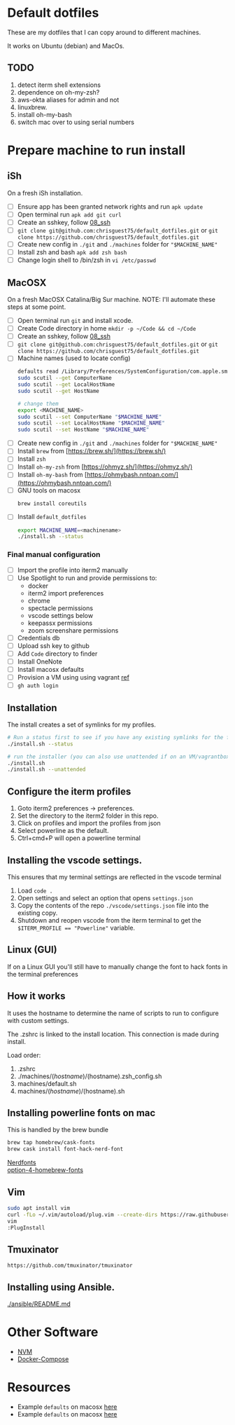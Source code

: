 # Default dotfiles
These are my dotfiles that I can copy around to different machines.

It works on Ubuntu (debian) and MacOs.  
## TODO
1. detect iterm shell extensions
1. dependence on oh-my-zsh?
1. aws-okta aliases for admin and not
1. linuxbrew.
1. install oh-my-bash
1. switch mac over to using serial numbers


# Prepare machine to run install

## iSh
On a fresh iSh installation.

- [ ] Ensure app has been granted network rights and run `apk update` 
- [ ] Open terminal run `apk add git curl`  
- [ ] Create an sshkey, follow [08_ssh](https://github.com/chrisguest75/sysadmin_examples/blob/master/08_ssh/README.md)
- [ ] `git clone git@github.com:chrisguest75/default_dotfiles.git` or `git clone https://github.com/chrisguest75/default_dotfiles.git`  
- [ ] Create new config in `./git` and `./machines` folder for `"$MACHINE_NAME"`
- [ ] Install zsh and bash `apk add zsh bash`  
- [ ] Change login shell to /bin/zsh in `vi /etc/passwd`

## MacOSX
On a fresh MacOSX Catalina/Big Sur machine.
NOTE: I'll automate these steps at some point.  

- [ ] Open terminal run `git` and install xcode.  
- [ ] Create Code directory in home `mkdir -p ~/Code && cd ~/Code`  
- [ ] Create an sshkey, follow [08_ssh](https://github.com/chrisguest75/sysadmin_examples/blob/master/08_ssh/README.md)
- [ ] `git clone git@github.com:chrisguest75/default_dotfiles.git` or `git clone https://github.com/chrisguest75/default_dotfiles.git`  
- [ ] Machine names (used to locate config)
    ```sh
    defaults read /Library/Preferences/SystemConfiguration/com.apple.smb.server NetBIOSName
	sudo scutil --get ComputerName 
    sudo scutil --get LocalHostName
    sudo scutil --get HostName 

    # change them
    export <MACHINE_NAME>
	sudo scutil --set ComputerName "$MACHINE_NAME"
    sudo scutil --set LocalHostName "$MACHINE_NAME"
    sudo scutil --set HostName "$MACHINE_NAME"
    ```
- [ ] Create new config in `./git` and `./machines` folder for `"$MACHINE_NAME"`
- [ ] Install `brew` from [https://brew.sh/](https://brew.sh/)  
- [ ] Install `zsh`  
- [ ] Install `oh-my-zsh` from [https://ohmyz.sh/](https://ohmyz.sh/)
- [ ] Install `oh-my-bash` from [https://ohmybash.nntoan.com/](https://ohmybash.nntoan.com/)  
- [ ] GNU tools on macosx
    ```sh
    brew install coreutils
    ```
- [ ] Install `default_dotfiles` 
    ```sh
    export MACHINE_NAME=<machinename>
    ./install.sh --status
    ```
### Final manual configuration
- [ ] Import the profile into iterm2 manually
- [ ] Use Spotlight to run and provide permissions to: 
    * docker
    * iterm2 import preferences
    * chrome 
    * spectacle permissions
    * vscode settings below
    * keepassx permissions
    * zoom screenshare permissions
- [ ] Credentials db
- [ ] Upload ssh key to github
- [ ] Add `Code` directory to finder
- [ ] Install OneNote 
- [ ] Install macosx defaults 
- [ ] Provision a VM using using vagrant [ref](https://github.com/chrisguest75/vagrant_machines)  
- [ ] `gh auth login`
## Installation
The install creates a set of symlinks for my profiles.  

```sh
# Run a status first to see if you have any existing symlinks for the files about to be replaced
./install.sh --status

# run the installer (you can also use unattended if on an VM/vagrantbox)
./install.sh
./install.sh --unattended

```
## Configure the iterm profiles

1. Goto iterm2 preferences -> preferences.
1. Set the directory to the iterm2 folder in this repo.
1. Click on profiles and import the profiles from json
1. Select powerline as the default. 
1. Ctrl+cmd+P will open a powerline terminal

## Installing the vscode settings.
This ensures that my terminal settings are reflected in the vscode terminal 

1) Load ```code .``` 
1) Open settings and select an option that opens ```settings.json```
1) Copy the contents of the repo ```./vscode/settings.json``` file into the existing copy. 
1) Shutdown and reopen vscode from the iterm terminal to get the ```$ITERM_PROFILE == "Powerline"``` variable. 
## Linux (GUI)
If on a Linux GUI you'll still have to manually change the font to hack fonts in the terminal preferences  

## How it works
It uses the hostname to determine the name of scripts to run to configure with custom settings. 

The .zshrc is linked to the install location. This connection is made during install.  

Load order:
1. .zshrc
1. ./machines/$(hostname)/$(hostname).zsh_config.sh
1. machines/default.sh
1. machines/$(hostname)/$(hostname).sh

## Installing powerline fonts on mac
This is handled by the brew bundle  

```sh
brew tap homebrew/cask-fonts
brew cask install font-hack-nerd-font
```

[Nerdfonts](https://www.nerdfonts.com/)  
[option-4-homebrew-fonts](https://github.com/ryanoasis/nerd-fonts#option-4-homebrew-fonts)

## Vim
```sh
sudo apt install vim
curl -fLo ~/.vim/autoload/plug.vim --create-dirs https://raw.githubusercontent.com/junegunn/vim-plug/master/plug.vim
vim
:PlugInstall
```

## Tmuxinator
```
https://github.com/tmuxinator/tmuxinator
```

## Installing using Ansible.
[./ansible/README.md](./ansible/README.md)


# Other Software
* [NVM](https://github.com/nvm-sh/nvm)
* [Docker-Compose](https://docs.docker.com/compose/install/)

# Resources 
* Example `defaults` on macosx [here](https://gist.github.com/bradp/bea76b16d3325f5c47d4)
* Example `defaults` on macosx [here](https://gist.github.com/dannysmith/9369950)

